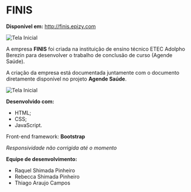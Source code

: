 # FINIS

  **Disponível em:** http://finis.epizy.com

![Tela Inicial](https://i.imgur.com/SguGbha.png)

A empresa **FINIS** foi criada na instituição de ensino técnico ETEC Adolpho Berezin para desenvolver o trabalho de conclusão de curso (Agende Saúde).

A criação da empresa está documentada juntamente com o documento diretamente disponível no projeto **Agende Saúde**.

![Tela Inicial](https://i.imgur.com/9UZQ8iP.png)

**Desenvolvido com:**
  * HTML;
  * CSS;
  * JavaScript.
  
Front-end framework: **Bootstrap**

_Responsividade não corrigida até o momento_

**Equipe de desenvolvimento:**
  * Raquel Shimada Pinheiro
  * Rebecca Shimada Pinheiro
  * Thiago Araujo Campos
